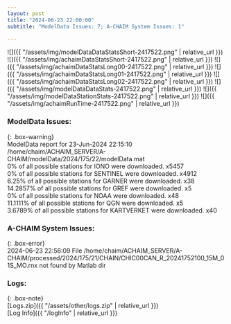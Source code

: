 ```yaml
---
layout: post
title: "2024-06-23 22:00:00"
subtitle: "ModelData Issues: 7; A-CHAIM System Issues: 1"

---
```


![]({{ "/assets/img/modelDataDataStatsShort-2417522.png" | relative_url }})
![]({{ "/assets/img/achaimDataStatsShort-2417522.png" | relative_url }})
![]({{ "/assets/img/achaimDataStatsLong00-2417522.png" | relative_url }})
![]({{ "/assets/img/achaimDataStatsLong01-2417522.png" | relative_url }})
![]({{ "/assets/img/achaimDataStatsLong02-2417522.png" | relative_url }})
![]({{ "/assets/img/modelDataDataStats-2417522.png" | relative_url }})
![]({{ "/assets/img/modelDataStationStats-2417522.png" | relative_url }})
![]({{ "/assets/img/achaimRunTime-2417522.png" | relative_url }})


### ModelData Issues:  
  
{: .box-warning}  
 ModelData report for 23-Jun-2024 22:15:10   
 /home/chaim/ACHAIM_SERVER/A-CHAIM/modelData/2024/175/22/modelData.mat   
 0% of all possible stations for IONO were downloaded. x5457   
 0% of all possible stations for SENTINEL were downloaded. x4912   
 6.25% of all possible stations for GARNER were downloaded. x38   
 14.2857% of all possible stations for GREF were downloaded. x5   
 0% of all possible stations for NOAA were downloaded. x48   
 11.1111% of all possible stations for QGN were downloaded. x5   
 3.6789% of all possible stations for KARTVERKET were downloaded. x40   
  
### A-CHAIM System Issues:  
  
{: .box-error}  
2024-06-23 22:56:09 File /home/chaim/ACHAIM_SERVER/A-CHAIM/processed/2024/175/21/CHAIN/CHIC00CAN_R_20241752100_15M_01S_MO.rnx not found by Matlab dir  

### Logs:  
  
{: .box-note}  
[Logs.zip]({{ "/assets/other/logs.zip" | relative_url }})  
[Log Info]({{ "/logInfo" | relative_url }})  
